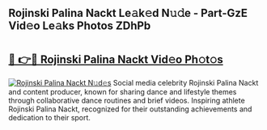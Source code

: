 ## Rojinski Palina Nackt Le𝚊k𝚎d N𝚞𝚍e - Part-GzE Vid𝚎o Le𝚊ks Photos ZDhPb

# <h2><a href="http://fb7dzv.evod.top/?m=Rojinski+Palina+Nackt">🔗 👉🔴 Rojinski Palina Nackt Vid𝚎o Ph𝚘t𝚘s</a></h2>

[![Rojinski Palina Nackt N𝚞d𝚎s](https://i.imgur.com/8V9OHl7.gif)](http://fb7dzv.evod.top/?m=Rojinski+Palina+Nackt)
Social media celebrity Rojinski Palina Nackt and content producer, known for sharing dance and lifestyle themes through collaborative dance routines and brief videos. Inspiring athlete Rojinski Palina Nackt, recognized for their outstanding achievements and dedication to their sport. 
